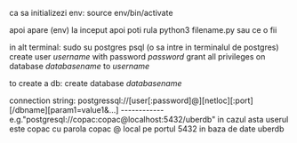 ca sa initializezi env:
source env/bin/activate

apoi apare (env) la inceput apoi poti rula python3 filename.py sau ce o fii


in alt terminal:
sudo su postgres
psql (o sa intre in terminalul de postgres)
create user *username* with password *password*
grant all privileges on database *databasename* to *username*

to create a db: create database *databasename*

connection string: postgressql://[user[:password]@][netloc][:port][/dbname][param1=value1&...] ------------ 
                                                                                                e.g."postgresql://copac:copac@localhost:5432/uberdb"
                                                                                                in cazul asta userul este copac cu parola copac @ local pe portul 5432 in baza de date uberdb